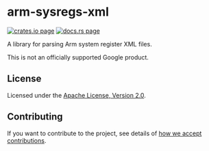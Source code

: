# arm-sysregs-xml

[![crates.io page](https://img.shields.io/crates/v/arm-sysregs-xml.svg)](https://crates.io/crates/arm-sysregs-xml)
[![docs.rs page](https://docs.rs/arm-sysregs-xml/badge.svg)](https://docs.rs/arm-sysregs-xml)

A library for parsing Arm system register XML files.

This is not an officially supported Google product.

## License

Licensed under the [Apache License, Version 2.0](http://www.apache.org/licenses/LICENSE-2.0).

## Contributing

If you want to contribute to the project, see details of
[how we accept contributions](CONTRIBUTING.md).
